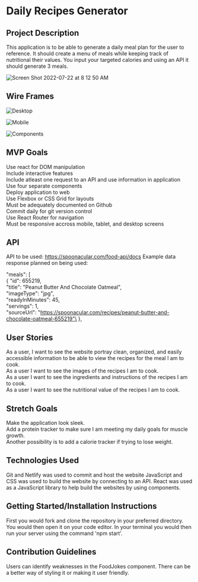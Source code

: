 # Daily Recipes Generator

## Project Description
This application is to be able to generate a daily meal plan for the user to reference. It should create a menu of meals while keeping track of nutritional their values. You input your targeted calories and using an API it should generate 3 meals. 

![Screen Shot 2022-07-22 at 8 12 50 AM](https://user-images.githubusercontent.com/18333562/180436818-04dbec9e-a182-4335-bbe9-6a15ef96dbf9.png)

## Wire Frames

![Desktop](https://user-images.githubusercontent.com/18333562/180431760-ee49cc86-8767-482c-8717-35067773e07b.png)

![Mobile](https://user-images.githubusercontent.com/18333562/180431783-d04de9d3-ba63-4d01-a195-904f326b4bf5.png)

![Components](https://user-images.githubusercontent.com/18333562/180431388-17656070-4e1f-4d49-b9ef-c4fd39540869.png)


## MVP Goals
Use react for DOM manipulation\
Include interactive features\
Include atleast one request to an API and use information in application\
Use four separate components\
Deploy application to web\
Use Flexbox or CSS Grid for layouts\
Must be adequately documented on Github\
Commit daily for git version control\
Use React Router for navigation\
Must be responsive accross mobile, tablet, and desktop screens

## API 
API to be used: https://spoonacular.com/food-api/docs
Example data response planned on being used:

"meals": [ \
        {
            "id": 655219,\
            "title": "Peanut Butter And Chocolate Oatmeal",\
            "imageType": "jpg",\
            "readyInMinutes": 45,\
            "servings": 1,\
            "sourceUrl": "https://spoonacular.com/recipes/peanut-butter-and-chocolate-oatmeal-655219"\
        },

## User Stories
As a user, I want to see the website portray clean, organized, and easily accessible information to be able to view the recipes for the meal I am to cook.\
As a user I want to see the images of the recipes I am to cook. \
As a user I want to see the ingredients and instructions of the recipes I am to cook.\
As a user I want to see the nutritional value of the recipes I am to cook.

## Stretch Goals
Make the application look sleek.\
Add a protein tracker to make sure I am meeting my daily goals for muscle growth.\
Another possibility is to add a calorie tracker if trying to lose weight.

## Technologies Used
Git and Netlify was used to commit and host the website
JavaScript and CSS was used to build the website by connecting to an API. 
React was used as a JavaScript library to help build the websites by using components. 

## Getting Started/Installation Instructions
First you would fork and clone the repository in your preferred directory. You would then open it on your code editor. In your terminal you would then run your server using the command 'npm start'.

## Contribution Guidelines
Users can identify weaknesses in the FoodJokes component. There can be a better way of styling it or making it user friendly. 

